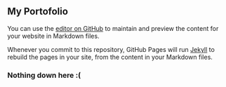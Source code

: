 ## My Portofolio

You can use the [editor on GitHub](https://github.com/nathanakr/nathanakr.github.io/edit/main/index.md) to maintain and preview the content for your website in Markdown files.

Whenever you commit to this repository, GitHub Pages will run [Jekyll](https://jekyllrb.com/) to rebuild the pages in your site, from the content in your Markdown files.

### Nothing down here :(
